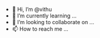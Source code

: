 - 👋 Hi, I’m @vithu
- 🌱 I’m currently learning ...
- 💞️ I’m looking to collaborate on ...
- 📫 How to reach me ...

<!---
vithjook/vithjook is a ✨ special ✨ repository because its `README.md` (this file) appears on your GitHub profile.
You can click the Preview link to take a look at your changes.
--->
